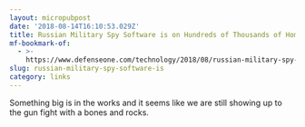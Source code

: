 ```yaml
---
layout: micropubpost
date: '2018-08-14T16:10:53.029Z'
title: Russian Military Spy Software is on Hundreds of Thousands of Home Routers
mf-bookmark-of:
  - >-
    https://www.defenseone.com/technology/2018/08/russian-military-spy-software-hundreds-thousands-home-routers/150474/
slug: russian-military-spy-software-is
category: links
---
```

Something big is in the works and it seems like we are still showing up to the gun fight with a bones and rocks.  
